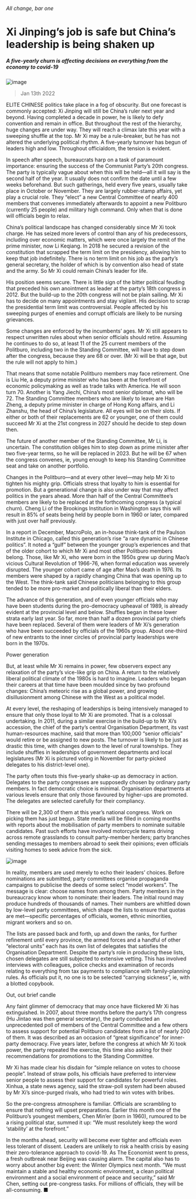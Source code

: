 ###### All change, bar one
# Xi Jinping’s job is safe but China’s leadership is being shaken up 
##### A five-yearly churn is affecting decisions on everything from the economy to covid-19 
![image](images/20220115_CNP001_0.jpg) 
> Jan 13th 2022 
ELITE CHINESE politics take place in a fog of obscurity. But one forecast is commonly accepted: Xi Jinping will still be China’s ruler next year and beyond. Having completed a decade in power, he is likely to defy convention and remain in office. But throughout the rest of the hierarchy, huge changes are under way. They will reach a climax late this year with a sweeping shuffle at the top. Mr Xi may be a rule-breaker, but he has not altered the underlying political rhythm. A five-yearly turnover has begun of leaders high and low. Throughout officialdom, the tension is evident.
In speech after speech, bureaucrats harp on a task of paramount importance: ensuring the success of the Communist Party’s 20th congress. The party is typically vague about when this will be held—all it will say is the second half of the year. It usually does not confirm the date until a few weeks beforehand. But such gatherings, held every five years, usually take place in October or November. They are largely rubber-stamp affairs, yet play a crucial role. They “elect” a new Central Committee of nearly 400 members that convenes immediately afterwards to appoint a new Politburo (currently 25 people) and military high command. Only when that is done will officials begin to relax.

China’s political landscape has changed considerably since Mr Xi took charge. He has seized more levers of control than any of his predecessors, including over economic matters, which were once largely the remit of the prime minister, now Li Keqiang. In 2018 he secured a revision of the constitution that scrapped the term limit on the presidency, allowing him to keep that job indefinitely. There is no term limit on his job as the party’s general secretary, the holder of which is by convention also head of state and the army. So Mr Xi could remain China’s leader for life.
His position seems secure. There is little sign of the bitter political feuding that preceded his own anointment as leader at the party’s 18th congress in 2012. But the build-up to the 20th congress will not be plain sailing. Mr Xi has to decide on many appointments and stay vigilant. His decision to scrap the presidential term limit was controversial. People affected by his sweeping purges of enemies and corrupt officials are likely to be nursing grievances.
Some changes are enforced by the incumbents’ ages. Mr Xi still appears to respect unwritten rules about when senior officials should retire. Assuming he continues to do so, at least 11 of the 25 current members of the Politburo, including two in the Standing Committee, will have to step down after the congress, because they are 68 or over. (Mr Xi will be that age, but the rule will not apply to him.)
That means that some notable Politburo members may face retirement. One is Liu He, a deputy prime minister who has been at the forefront of economic policymaking as well as trade talks with America. He will soon turn 70. Another is Yang Jiechi, China’s most senior diplomat, who will be 72. The Standing Committee members who are likely to leave are Han Zheng, a deputy prime minister in charge of Hong Kong affairs, and Li Zhanshu, the head of China’s legislature. All eyes will be on their slots. If either or both of their replacements are 62 or younger, one of them could succeed Mr Xi at the 21st congress in 2027 should he decide to step down then.
The future of another member of the Standing Committee, Mr Li, is uncertain. The constitution obliges him to step down as prime minister after two five-year terms, so he will be replaced in 2023. But he will be 67 when the congress convenes, ie, young enough to keep his Standing Committee seat and take on another portfolio.
Changes in the Politburo—and at every other level—may help Mr Xi to tighten his mighty grip. Officials stress that loyalty to him is essential for promotion. But a generational change is also under way that may affect politics in the years ahead. More than half of the Central Committee’s members are likely to be replaced at the forthcoming congress (a typical churn). Cheng Li of the Brookings Institution in Washington says this will result in 85% of seats being held by people born in 1960 or later, compared with just over half previously.
In a report in December, MacroPolo, an in-house think-tank of the Paulson Institute in Chicago, called this generation’s rise “a rare dynamic in Chinese politics”. It noted a “gulf” between the younger group’s experiences and that of the older cohort to which Mr Xi and most other Politburo members belong. Those, like Mr Xi, who were born in the 1950s grew up during Mao’s vicious Cultural Revolution of 1966-76, when formal education was severely disrupted. The younger cohort came of age after Mao’s death in 1976. Its members were shaped by a rapidly changing China that was opening up to the West. The think-tank said Chinese politicians belonging to this group tended to be more pro-market and politically liberal than their elders.
The advance of this generation, and of even younger officials who may have been students during the pro-democracy upheaval of 1989, is already evident at the provincial level and below. Shuffles began in these lower strata early last year. So far, more than half a dozen provincial party chiefs have been replaced. Several of them were leaders of Mr Xi’s generation who have been succeeded by officials of the 1960s group. About one-third of new entrants to the inner circles of provincial party leaderships were born in the 1970s.
Power generation
But, at least while Mr Xi remains in power, few observers expect any relaxation of the party’s vice-like grip on China. A return to the relatively liberal political climate of the 1980s is hard to imagine. Leaders who began their careers at that time have been moulded since by two profound changes: China’s meteoric rise as a global power, and growing disillusionment among Chinese with the West as a political model.
At every level, the reshaping of leaderships is being intensively managed to ensure that only those loyal to Mr Xi are promoted. That is a colossal undertaking. In 2011, during a similar exercise in the build-up to Mr Xi’s accession, the chief of the party’s central Organisation Department, its vast human-resources machine, said that more than 100,000 “senior officials” would retire or be assigned to new posts. The turnover is likely to be just as drastic this time, with changes down to the level of rural townships. They include shuffles in leaderships of government departments and local legislatures (Mr Xi is pictured voting in November for party-picked delegates to his district-level one).
The party often touts this five-yearly shake-up as democracy in action. Delegates to the party congresses are supposedly chosen by ordinary party members. In fact democratic choice is minimal. Organisation departments at various levels ensure that only those favoured by higher-ups are promoted. The delegates are selected carefully for their compliancy.
There will be 2,300 of them at this year’s national congress. Work on picking them has just begun. State media will be filled in coming months with reports about the mobilisation of party members to nominate suitable candidates. Past such efforts have involved motorcycle teams driving across remote grasslands to consult party-member herders; party branches sending messages to members abroad to seek their opinions; even officials visiting homes to seek advice from the sick.
![image](images/20220115_CNP002_0.jpg) 

In reality, members are used merely to echo their leaders’ choices. Before nominations are submitted, party committees organise propaganda campaigns to publicise the deeds of some select “model workers”. The message is clear: choose names from among them. Party members in the bureaucracy know whom to nominate: their leaders. The initial round may produce hundreds of thousands of names. Their numbers are whittled down by low-level party committees, which shape the lists to ensure that quotas are met—specific percentages of officials, women, ethnic minorities, migrant workers and so on.
The lists are passed back and forth, up and down the ranks, for further refinement until every province, the armed forces and a handful of other “electoral units” each has its own list of delegates that satisfies the Organisation Department. Despite the party’s role in producing these lists, chosen delegates are still subjected to extensive vetting. This has involved interviews with colleagues, police checks and examination of records relating to everything from tax payments to compliance with family-planning rules. As officials put it, no one is to be selected “carrying sickness”, ie, with a blotted copybook.
Out, out brief candle
Any faint glimmer of democracy that may once have flickered Mr Xi has extinguished. In 2007, about three months before the party’s 17th congress (Hu Jintao was then general secretary), the party conducted an unprecedented poll of members of the Central Committee and a few others to assess support for potential Politburo candidates from a list of nearly 200 of them. It was described as an occasion of “great significance” for inner-party democracy. Five years later, before the congress at which Mr Xi took power, the party repeated the exercise, this time also asking for their recommendations for promotions to the Standing Committee.
Mr Xi has made clear his disdain for “simple reliance on votes to choose people”. Instead of straw polls, his officials have preferred to interview senior people to assess their support for candidates for powerful roles. Xinhua, a state news agency, said the straw-poll system had been abused by Mr Xi’s since-purged rivals, who had tried to win votes with bribes.
So the pre-congress atmosphere is familiar. Officials are scrambling to ensure that nothing will upset preparations. Earlier this month one of the Politburo’s youngest members, Chen Min’er (born in 1960), rumoured to be a rising political star, summed it up: “We must resolutely keep the word ‘stability’ at the forefront.”
In the months ahead, security will become ever tighter and officials even less tolerant of dissent. Leaders are unlikely to risk a health crisis by easing their zero-tolerance approach to covid-19. As The Economist went to press, a fresh outbreak near Beijing was causing alarm. The capital also has to worry about another big event: the Winter Olympics next month. “We must maintain a stable and healthy economic environment, a clean political environment and a social environment of peace and security,” said Mr Chen, setting out pre-congress tasks. For millions of officials, they will be all-consuming. ■

